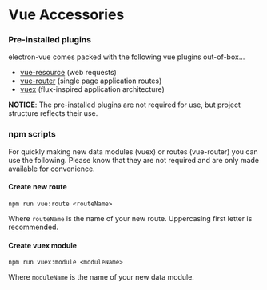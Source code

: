 # Vue Accessories

### Pre-installed plugins
electron-vue comes packed with the following vue plugins out-of-box...
  * [vue-resource](https://github.com/vuejs/vue-resource) (web requests)
  * [vue-router](https://github.com/vuejs/vue-router) (single page application routes)
  * [vuex](https://github.com/vuejs/vuex) (flux-inspired application architecture)

**NOTICE**: The pre-installed plugins are not required for use, but project structure reflects their use.

### npm scripts
For quickly making new data modules (vuex) or routes (vue-router) you can use the following. Please know that they are not required and are only made available for convenience.

#### Create new route
```
npm run vue:route <routeName>
```
Where `routeName` is the name of your new route. Uppercasing first letter is recommended.

#### Create vuex module
```
npm run vuex:module <moduleName>
```
Where `moduleName` is the name of your new data module.
